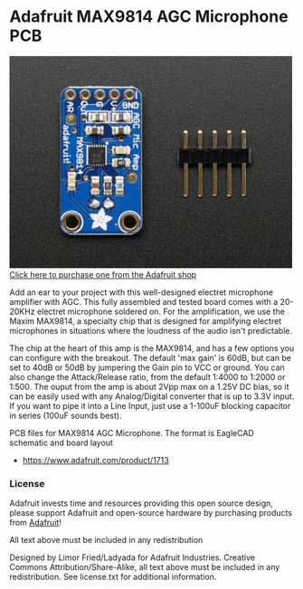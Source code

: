 # Adafruit MAX9814 AGC Microphone PCB
<a href="http://www.adafruit.com/products/1713"><img src="assets/image.jpg?raw=true" width="500px"><br/>
Click here to purchase one from the Adafruit shop</a>

Add an ear to your project with this well-designed electret microphone amplifier with AGC. This fully assembled and tested board comes with a 20-20KHz electret microphone soldered on. For the amplification, we use the Maxim MAX9814, a specialty chip that is designed for amplifying electret microphones in situations where the loudness of the audio isn't predictable.

The chip at the heart of this amp is the MAX9814, and has a few options you can configure with the breakout. The default 'max gain' is 60dB, but can be set to 40dB or 50dB by jumpering the Gain pin to VCC or ground. You can also change the Attack/Release ratio, from the default 1:4000 to 1:2000 or 1:500. The ouput from the amp is about 2Vpp max on a 1.25V DC bias, so it can be easily used with any Analog/Digital converter that is up to 3.3V input. If you want to pipe it into a Line Input, just use a 1-100uF blocking capacitor in series (100uF sounds best).

PCB files for MAX9814 AGC Microphone. The format is EagleCAD schematic and board layout

- https://www.adafruit.com/product/1713

### License

Adafruit invests time and resources providing this open source design, please support Adafruit and open-source hardware by purchasing products from [Adafruit](https://www.adafruit.com)!

All text above must be included in any redistribution

Designed by Limor Fried/Ladyada for Adafruit Industries.
Creative Commons Attribution/Share-Alike, all text above must be included in any redistribution. 
See license.txt for additional information.

